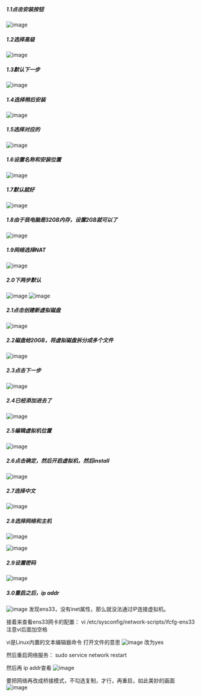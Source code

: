 ##### 1.1点击安装按钮
![image](../../images/1646845520(1).jpg)
##### 1.2选择高级
![image](../../images/1646845639(1).jpg)
##### 1.3默认下一步
![image](../../images/Snipaste_2022-03-10_01-08-06.png)
##### 1.4选择稍后安装
![image](../../images/Snipaste_2022-03-10_01-09-25.png)
##### 1.5选择对应的
![image](../../images/Snipaste_2022-03-10_01-10-24.png)
##### 1.6设置名称和安装位置
![image](../../images/Snipaste_2022-03-10_01-12-00.png)
##### 1.7默认就好
![image](../../images/Snipaste_2022-03-10_01-12-54.png)
##### 1.8由于我电脑是32GB内存，设置2GB就可以了
![image](../../images/Snipaste_2022-03-10_01-13-45.png)
##### 1.9网络选择NAT
![image](../../images/Snipaste_2022-03-10_01-16-00.png)
##### 2.0下两步默认
![image](../../images/Snipaste_2022-03-10_01-16-16.png)
![image](../../images/Snipaste_2022-03-10_01-16-31.png)

##### 2.1点击创建新虚拟磁盘
![image](../../images/Snipaste_2022-03-10_01-17-39.png)
##### 2.2磁盘给20GB，将虚拟磁盘拆分成多个文件
![image](../../images/Snipaste_2022-03-10_01-19-01.png)
##### 2.3点击下一步
![image](../../images/Snipaste_2022-03-10_01-19-21.png)

##### 2.4已经添加进去了
![image](../../images/Snipaste_2022-03-10_01-20-40.png)
##### 2.5编辑虚拟机位置
![image](../../images/Snipaste_2022-03-10_01-22-00.png)

##### 2.6点击确定，然后开启虚拟机，然后install
![image](../../images/Snipaste_2022-03-10_01-22-00.png)

##### 2.7选择中文
![image](../../images/Snipaste_2022-03-10_01-24-05.png)

##### 2.8选择网络和主机
![image](../../images/Snipaste_2022-03-21_06-42-32.png)

![image](../../images/Snipaste_2022-03-21_06-41-27.png)

##### 2.9设置密码
![image](../../images/Snipaste_2022-03-21_06-43-12.png)


##### 3.0重启之后，ip addr
![image](../../images/Snipaste_2022-03-10_01-34-05.png)
发现ens33，没有inet属性，那么就没法通过IP连接虚拟机。

接着来查看ens33网卡的配置： vi /etc/sysconfig/network-scripts/ifcfg-ens33   注意vi后面加空格

vi是Linux内置的文本编辑器命令 打开文件的意思
![image](../../images/Snipaste_2022-03-10_01-36-08.png)
改为yes

然后重启网络服务： sudo service network restart 

然后再 ip addr查看
![image](../../images/Snipaste_2022-03-10_01-38-02.png)

要把网络再改成桥接模式，不勾选复制，才行，再重启，如此美妙的画面
![image](../../images/Snipaste_2022-03-10_01-47-02.png)
